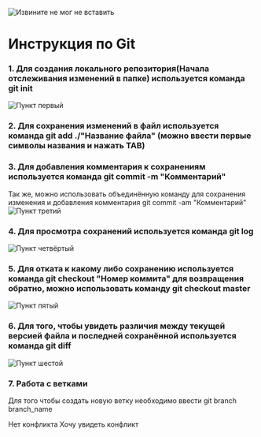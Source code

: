 ![Извините не мог не вставить](Rm.jpg)
# Инструкция по Git
 ### 1. Для создания локального репозитория(Начала отслеживания изменений в папке) используется команда git init
 ![Пункт первый](punkt_1.png)
 ### 2. Для сохранения изменений в файл используется команда git add ./"Название файла" (можно ввести первые символы названия и нажать TAB)
 ### 3. Для добавления комментария к сохранениям используется команда git commit -m "Комментарий"
 Так же, можно использовать объединённую команду для сохранения изменения и добавления комментария git commit -am "Комментарий"
 ![Пункт третий](punkt_3.png)
### 4. Для просмотра сохранений используется команда git log
 ![Пункт четвёртый](punkt_4.png)
### 5. Для отката к какому либо сохранению используется команда git checkout "Номер коммита" для возвращения обратно, можно использовать команду git checkout master
 ![Пункт пятый](punkt_5.png)
 ### 6. Для того, чтобы увидеть различия между текущей версией файла и последней сохранённой используется команда git diff
 ![Пункт шестой](punkt_6.png)
 ### 7. Работа с ветками
 Для того чтобы создать новую ветку необходимо ввести git branch branch_name

 Нет конфликта
 Хочу увидеть конфликт
